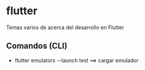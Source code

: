 # flutter
Temas varios de acerca del desarrollo en Flutter

## Comandos (CLI)
* flutter emulators --launch test    ==> cargar emulador


